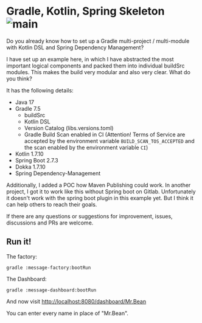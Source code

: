 # Gradle, Kotlin, Spring Skeleton ![main](https://github.com/mrclrchtr/gradle-kotlin-spring/workflows/CI/badge.svg)

Do you already know how to set up a Gradle multi-project / multi-module with Kotlin DSL and Spring Dependency
Management?

I have set up an example here, in which I have abstracted the most important logical components and packed them into
individual buildSrc modules. This makes the build very modular and also very clear. What do you think?

It has the following details:

- Java 17
- Gradle 7.5
  - buildSrc
  - Kotlin DSL
  - Version Catalog (libs.versions.toml)
  - Gradle Build Scan enabled in CI (Attention! Terms of Service are accepted by the environment variable `BUILD_SCAN_TOS_ACCEPTED` and the scan enabled by the environment variable `CI`)
- Kotlin 1.7.10
- Spring Boot 2.7.3
- Dokka 1.7.10
- Spring Dependency-Management

Additionally, I added a POC how Maven Publishing could work. In another project, I got it to work like this without
Spring boot on Gitlab. Unfortunately it doesn't work with the spring boot plugin in this example yet. But I think it can
help others to reach their goals.

If there are any questions or suggestions for improvement, issues, discussions and PRs are welcome.

## Run it!

The factory:

    gradle :message-factory:bootRun

The Dashboard:

    gradle :message-dashboard:bootRun

And now visit <http://localhost:8080/dashboard/Mr.Bean>

You can enter every name in place of "Mr.Bean". 
